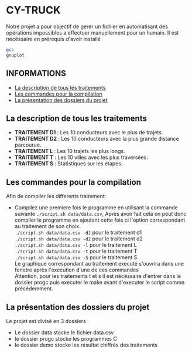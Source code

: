 # CY-TRUCK

Notre projet a pour objectif de gerer un fichier en automatisant des opérations impossibles a effectuer manuellement pour un humain. Il est nécéssaire en prérequis d'avoir installé 
```bash
gcc
gnuplot
```
## INFORMATIONS

 - [La description de tous les traitements](#la-description-de-tous-les-traitements)
 - [Les commandes pour la compilation](#Les-commandes-pour-la-compilation)  
 - [La présentation des dossiers du projet ](#La-présentation-des-dossiers-du-projet)

## La description de tous les traitements

- **TRAITEMENT D1** : Les 10 conducteurs avec le plus de trajets.
- **TRAITEMENT D2** : Les 10 conducteurs avec la plus grande distance parcourue.
- **TRAITEMENT L**  :    Les 10 trajets les plus longs.
- **TRAITEMENT T** : Les 10 villes avec les plus traversées.
- **TRAITEMENT S** : Statistiques sur les étapes.
## Les commandes pour la compilation

Afin de compiler les differents traitement: 

- Compilez une premiere fois le programme en utilisant la commande suivante `./script.sh data/data.csv`, Après avoir fait cela on peut donc compiler le programme en ajoutant cette fois ci l'option correspondant au traitement de son choix.  
`./script.sh data/data.csv -d1` pour le traitement d1  
`./script.sh data/data.csv -d2` pour le traitement d2  
`./script.sh data/data.csv -l` pour le traitement L  
`./script.sh data/data.csv -t` pour le traitement T  
`./script.sh data/data.csv -S` pour le traitement S       
Le graphique correspondant au traitement executé s'ouvrira dans une fenetre après l'execution d'une de ces commandes  
Attention, pour les traitements t et s il est nécéssaire d'entrer dans le dossier progc puis executer le make avant d'executer le script comme précédemment.


## La présentation des dossiers du projet

Le projet est divisé en 3 dossiers  

 - Le dossier data stocke le fichier data.csv
 - le dossier progc stocke les programmes C
 - le dossier demo  stocke les résultat chiffrés des traitements
